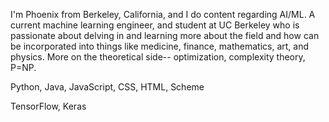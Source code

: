 I'm Phoenix from Berkeley, California, and I do content regarding AI/ML. A current machine learning engineer, and student at UC Berkeley who is passionate about delving in and learning more about the field and how can be incorporated into things like medicine, finance, mathematics, art, and physics. More on the theoretical side-- optimization, complexity theory, P=NP.

Python, Java, JavaScript, CSS, HTML, Scheme

TensorFlow, Keras


